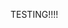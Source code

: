 TESTING!!!!


[VHP HOME]: http://vhp1946.github.io
[CHANGELOG]: ./CHANGELOG.md
[VHP PORTAL]: https://vhpportal.com/
[DEV PORTAL]: http://dev.vhpportal.com/